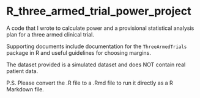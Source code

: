 # R_three_armed_trial_power_project

A code that I wrote to calculate power and a provisional statistical analysis plan for a three armed clinical trial.

Supporting documents include documentation for the `ThreeArmedTrials` package in R and useful guidelines for choosing margins.

The dataset provided is a simulated dataset and does NOT contain real patient data.

P.S. Please convert the .R file to a .Rmd file to run it directly as a R Markdown file.
